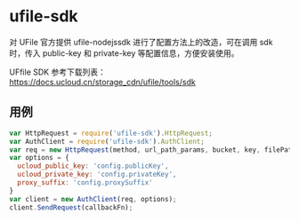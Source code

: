 # ufile-sdk

对 UFile 官方提供 ufile-nodejssdk 进行了配置方法上的改造，可在调用 sdk 时，传入 public-key 和 private-key 等配置信息，方便安装使用。

UFfile SDK 参考下载列表： <https://docs.ucloud.cn/storage_cdn/ufile/tools/sdk>

## 用例

``` js
var HttpRequest = require('ufile-sdk').HttpRequest;
var AuthClient = require('ufile-sdk').AuthClient;
var req = new HttpRequest(method, url_path_params, bucket, key, filePath);
var options = {
  ucloud_public_key: 'config.publicKey',
  ucloud_private_key: 'config.privateKey',
  proxy_suffix: 'config.proxySuffix'
}
var client = new AuthClient(req, options);
client.SendRequest(callbackFn);
```

